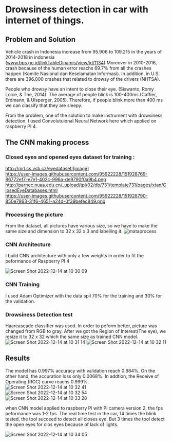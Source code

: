 # Drowsiness detection in car with internet of things. 
## Problem and Solution
Vehicle crash in Indonesia increase from 95.906 to 109.215 in the years of 2014-2018 in indonesia (www.bps.go.id/linkTableDinamis/view/id/1134).Moreover in 2010-2016, crash because of the human error reachs 69.7% from all the crashes happen (Komite Nasional dan Keselamatan Informasi). In addition, in U.S. there are 396.000 crashes that related to drowsy of the drivers (NHTSA).  
  
  People who drowsy have an intent to close their eye. (Siswanto, Romy Loice, & The, 2014). The average of people blink is 100-400ms (Caffier, Erdmann, & Ulsperger, 2005). Therefore, if people blink more than 400 ms we can classify that they are sleepy.  
    
From the problem, one of the solution to make instrument with drowsiness detection. I used Convolutuional Neural Network here which applied on raspberry PI 4. 

## The CNN making process
### Closed eyes and opened eyes dataset for training : 
http://mrl.cs.vsb.cz/eyedataset![image]  
https://user-images.githubusercontent.com/95922228/151928769-86772ef7-e7e1-402c-996a-de9790f0a9b4.png  
http://parnec.nuaa.edu.cn/_upload/tpl/02/db/731/template731/pages/xtan/ClosedEyeDatabases.html  
https://user-images.githubusercontent.com/95922228/151928790-850e7863-31f6-4651-a24d-0f39befec849.png  

### Processing the picture
From the dataset, all pictures have various size, so we have to make the same size and dimension to 32 x 32 x 3 and labelling it. 
![mataprocess](https://user-images.githubusercontent.com/95922228/207498294-d4411d8b-43a2-4e2d-b9d3-a592fe535884.png)

### CNN Architecture
I build CNN architecture with only a few weights in order to fit the peformance of Raspberry PI 4

![Screen Shot 2022-12-14 at 10 30 09](https://user-images.githubusercontent.com/95922228/207498507-68cbf293-4c58-40d1-9b52-1832b2623476.png)


### CNN Training
I used Adam Optimizer with the data spil 70% for the training and 30% for the validation.

### Drowsiness Detection test
Haarcascade classifier was used. In order to peform better, picture was changed from RGB to gray. After we got the Region of Interest(The eye), we resize it to 32 x 32 which the same size as trained CNN model.
![Screen Shot 2022-12-14 at 10 31 14](https://user-images.githubusercontent.com/95922228/207498644-2d42dfdf-c6ae-445e-ac18-e76cdf7b689f.png)
![Screen Shot 2022-12-14 at 10 32 11](https://user-images.githubusercontent.com/95922228/207498820-106f1b66-cb28-4e33-88ba-1bf3d694a22e.png)

## Results
The model has 0.997% accuracy with validation reach 0.984%. On the other hand, the accuration loss only 0.0068%. In addtion, the Receive of Operating (ROC) curve reachs 0.999%.  
![Screen Shot 2022-12-14 at 10 32 41](https://user-images.githubusercontent.com/95922228/207498931-2eedcded-a87e-4260-9553-73ed17f2564a.png)
![Screen Shot 2022-12-14 at 10 32 54](https://user-images.githubusercontent.com/95922228/207498956-39efe44d-285f-4f54-85ea-a5a424c5c187.png)
![Screen Shot 2022-12-14 at 10 33 28](https://user-images.githubusercontent.com/95922228/207499001-e401e158-76fd-48dc-b732-392950eea6c3.png)

when CNN model applied to raspberry Pi with Pi camera version 2, the fps peformance was 1-2 fps. The real time test in the car, 14 times the blink tested, the tool succeed to detect all closes eye. But 3 times the tool detect the open eyes for clos eyes because of lack of lights. 

![Screen Shot 2022-12-14 at 10 34 05](https://user-images.githubusercontent.com/95922228/207499074-49ccdc4a-93ca-4165-9675-ea609e283d27.png)


